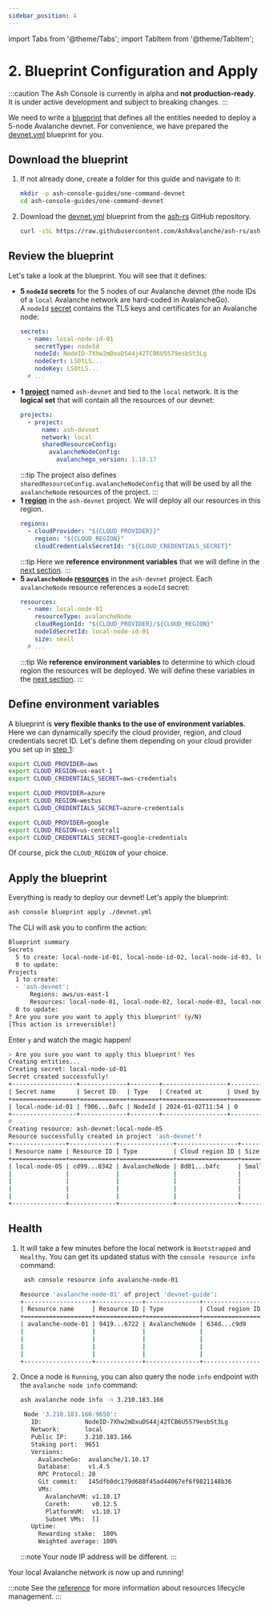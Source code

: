 ```yaml
---
sidebar_position: 4
---
```


import Tabs from '@theme/Tabs';
import TabItem from '@theme/TabItem';

# 2. Blueprint Configuration and Apply

:::caution
The Ash Console is currently in alpha and **not production-ready**. It is under active development and subject to breaking changes.
:::

We need to write a [blueprint](/docs/console/reference/blueprints) that defines all the entities needed to deploy a 5-node Avalanche devnet. For convenience, we have prepared the [devnet.yml](https://github.com/AshAvalanche/ash-rs/blob/ash-console-alpha/crates/ash_cli/examples/console/blueprint/devnet.yml) blueprint for you.

## Download the blueprint

1. If not already done, create a folder for this guide and navigate to it:

   ```bash
   mkdir -p ash-console-guides/one-command-devnet
   cd ash-console-guides/one-command-devnet
   ```

2. Download the [devnet.yml](https://github.com/AshAvalanche/ash-rs/blob/ash-console-alpha/crates/ash_cli/examples/console/blueprint/devnet.yml) blueprint from the [ash-rs](https://github.com/AshAvalanche/ash-rs) GitHub repository.

   ```bash
   curl -sSL https://raw.githubusercontent.com/AshAvalanche/ash-rs/ash-console-alpha/crates/ash_cli/examples/console/blueprint/devnet.yml -o devnet.yml
   ```

## Review the blueprint

Let's take a look at the blueprint. You will see that it defines:

- **5 `nodeId` secrets** for the 5 nodes of our Avalanche devnet (the node IDs of a `local` Avalanche network are hard-coded in AvalancheGo).  
  A `nodeId` [secret](/docs/console/glossary#secret) contains the TLS keys and certificates for an Avalanche node:
  ```yaml
  secrets:
    - name: local-node-id-01
      secretType: nodeId
      nodeId: NodeID-7Xhw2mDxuDS44j42TCB6U5579esbSt3Lg
      nodeCert: LS0tLS...
      nodeKey: LS0tLS...
    # ...
  ```
- **1 [project](/docs/console/glossary#project)** named `ash-devnet` and tied to the `local` network. It is the **logical set** that will contain all the resources of our devnet:
  ```yaml
  projects:
    - project:
        name: ash-devnet
        network: local
        sharedResourceConfig:
          avalancheNodeConfig:
            avalanchego_version: 1.10.17
  ```
  :::tip
  The project also defines `sharedResourceConfig.avalancheNodeConfig` that will be used by all the `avalancheNode` resources of the project.
  :::
- **1 [region](/docs/console/glossary#cloud-region)** in the `ash-devnet` project. We will deploy all our resources in this region.
  ```yaml
  regions:
    - cloudProvider: "${CLOUD_PROVIDER}}"
      region: "${CLOUD_REGION}"
      cloudCredentialsSecretId: "${CLOUD_CREDENTIALS_SECRET}"
  ```
  :::tip
  Here we **reference environment variables** that we will define in the [next section](#define-environment-variables).
  :::
- **5 `avalancheNode` [resources](/docs/console/glossary#resource)** in the `ash-devnet` project. Each `avalancheNode` resource references a `nodeId` secret:
  ```yaml
  resources:
    - name: local-node-01
      resourceType: avalancheNode
      cloudRegionId: "${CLOUD_PROVIDER}/${CLOUD_REGION}"
      nodeIdSecretId: local-node-id-01
      size: small
    # ...
  ```
  :::tip
  We **reference environment variables** to determine to which cloud region the resources will be deployed. We will define these variables in the [next section](#define-environment-variables).
  :::

## Define environment variables

A blueprint is **very flexible thanks to the use of environment variables**. Here we can dynamically specify the cloud provider, region, and cloud credentials secret ID. Let's define them depending on your cloud provider you set up in [step 1](/docs/console/guides/blueprint/cloud-credentials):

<Tabs groupId="cloud-provider">
  <TabItem value="aws" label="Example for AWS" default>

```bash
export CLOUD_PROVIDER=aws
export CLOUD_REGION=us-east-1
export CLOUD_CREDENTIALS_SECRET=aws-credentials
```

</TabItem>
<TabItem value="azure" label="Example for Azure">

```bash
export CLOUD_PROVIDER=azure
export CLOUD_REGION=westus
export CLOUD_CREDENTIALS_SECRET=azure-credentials
```

</TabItem>
<TabItem value="google" label="Example for Google Cloud">

```bash
export CLOUD_PROVIDER=google
export CLOUD_REGION=us-central1
export CLOUD_CREDENTIALS_SECRET=google-credentials
```

</TabItem>
</Tabs>

Of course, pick the `CLOUD_REGION` of your choice.

## Apply the blueprint

Everything is ready to deploy our devnet! Let's apply the blueprint:

```bash title="Command"
ash console blueprint apply ./devnet.yml
```

The CLI will ask you to confirm the action:

```bash title="Confirmation prompt"
Blueprint summary
Secrets
  5 to create: local-node-id-01, local-node-id-02, local-node-id-03, local-node-id-04, local-node-id-05
  0 to update:
Projects
  1 to create:
  - 'ash-devnet':
      Regions: aws/us-east-1
      Resources: local-node-01, local-node-02, local-node-03, local-node-04, local-node-05
  0 to update:
? Are you sure you want to apply this blueprint? (y/N)
[This action is irreversible!]
```

Enter `y` and watch the magic happen!

```bash title="Output"
> Are you sure you want to apply this blueprint? Yes
Creating entities...
Creating secret: local-node-id-01
Secret created successfully!
+------------------+-------------+--------+------------------+---------+
| Secret name      | Secret ID   | Type   | Created at       | Used by |
+==================+=============+========+==================+=========+
| local-node-id-01 | f906...0afc | NodeId | 2024-01-02T11:54 | 0       |
+------------------+-------------+--------+------------------+---------+
# ...
Creating resource: ash-devnet:local-node-05
Resource successfully created in project 'ash-devnet'!
+---------------+-------------+---------------+-----------------+-------+------------------+---------+--------------------------+
| Resource name | Resource ID | Type          | Cloud region ID | Size  | Created at       | Status  | Resource specific        |
+===============+=============+===============+=================+=======+==================+=========+==========================+
| local-node-05 | cd99...0342 | AvalancheNode | 8d01...b4fc     | Small | 2024-01-02T11:56 | Pending |  IP address   | None     |
|               |             |               |                 |       |                  |         |  Running      | false    |
|               |             |               |                 |       |                  |         |  Bootstrapped | [false]  |
|               |             |               |                 |       |                  |         |  Healthy      | [false]  |
|               |             |               |                 |       |                  |         |  Restart req. | false    |
+---------------+-------------+---------------+-----------------+-------+------------------+---------+--------------------------+
```

## Health

1. It will take a few minutes before the local network is `Bootstrapped` and `Healthy`. You can get its updated status with the `console resource info` command:

   ```bash title="Command"
    ash console resource info avalanche-node-01
   ```

   ```bash title="Output"
   Resource 'avalanche-node-01' of project 'devnet-guide':
   +-------------------+-------------+---------------+-----------------+-------+------------------+---------+--------------------------------+
   | Resource name     | Resource ID | Type          | Cloud region ID | Size  | Created at       | Status  | Resource specific              |
   +===================+=============+===============+=================+========+==================+=========+================================+
   | avalanche-node-01 | 9419...6722 | AvalancheNode | 634d...c9d9     | Small | 2024-01-02T11:54 | Running |  IP address   | 3.210.183.166  |
   |                   |             |               |                 |       |                  |         |  Running      | true           |
   |                   |             |               |                 |       |                  |         |  Bootstrapped | [false]        |
   |                   |             |               |                 |       |                  |         |  Healthy      | [false]        |
   |                   |             |               |                 |       |                  |         |  Restart req. | false          |
   +-------------------+-------------+---------------+-----------------+-------+------------------+---------+--------------------------------+
   ```

2. Once a node is `Running`, you can also query the node `info` endpoint with the `avalanche node info` command:

   ```bash title="Command"
   ash avalanche node info -n 3.210.183.166
   ```

   ```bash title="Output"
    Node '3.210.183.166:9650':
      ID:            NodeID-7Xhw2mDxuDS44j42TCB6U5579esbSt3Lg
      Network:       local
      Public IP:     3.210.183.166
      Staking port:  9651
      Versions:
        AvalancheGo:  avalanche/1.10.17
        Database:     v1.4.5
        RPC Protocol: 28
        Git commit:   145dfb0dc179d688f45ad44067ef6f9821148b36
        VMs:
          AvalancheVM: v1.10.17
          Coreth:      v0.12.5
          PlatformVM:  v1.10.17
          Subnet VMs:  []
      Uptime:
        Rewarding stake:  100%
        Weighted average: 100%
   ```

   :::note
   Your node IP address will be different.
   :::

Your local Avalanche network is now up and running!

:::note
See the [reference](/docs/console/reference/resource-management) for more information about resources lifecycle management.
:::
